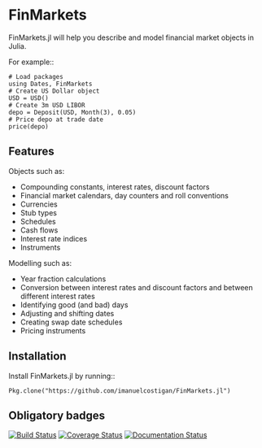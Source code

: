 # FinMarkets

FinMarkets.jl will help you describe and model financial market objects in
Julia.

For example::

    # Load packages
    using Dates, FinMarkets
    # Create US Dollar object
    USD = USD()
    # Create 3m USD LIBOR
    depo = Deposit(USD, Month(3), 0.05)
    # Price depo at trade date
    price(depo)

## Features

Objects such as:

- Compounding constants, interest rates, discount factors
- Financial market calendars, day counters and roll conventions
- Currencies
- Stub types
- Schedules
- Cash flows
- Interest rate indices
- Instruments

Modelling such as:

- Year fraction calculations
- Conversion between interest rates and discount factors and between different interest rates
- Identifying good (and bad) days
- Adjusting and shifting dates
- Creating swap date schedules
- Pricing instruments

## Installation

Install FinMarkets.jl by running::

    Pkg.clone("https://github.com/imanuelcostigan/FinMarkets.jl")


## Obligatory badges

[![Build Status](https://travis-ci.org/imanuelcostigan/FinMarkets.jl.png)](https://travis-ci.org/imanuelcostigan/FinMarkets.jl)
[![Coverage Status](https://coveralls.io/repos/imanuelcostigan/FinMarkets.jl/badge.png?branch=release%2F0.1)](https://coveralls.io/r/imanuelcostigan/FinMarkets.jl?branch=release%2F0.1)
[![Documentation Status](https://readthedocs.org/projects/finmarketsjl/badge/?version=release-0.1)](https://readthedocs.org/projects/finmarketsjl/?badge=release-0.1)
